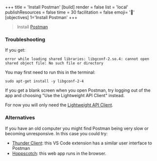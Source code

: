 +++
title = 'Install Postman'
[build]
    render = false
    list = 'local'
    publishResources = false
time = 30
facilitation = false
emoji= '🧩'
[objectives]
    1='Install Postman'
+++

> Install [Postman](https://www.getpostman.com/downloads/)

### Troubleshooting

If you get:

`error while loading shared libraries: libgconf-2.so.4: cannot open shared object file: No such file or directory`

You may first need to run this in the terminal:

`sudo apt-get install -y libgconf-2-4`

If you get a blank screen when you open Postman, try logging out of the app and choosing "Use the Lightweight API Client" instead.

For now you will only need the [Lightweight API Client](https://learning.postman.com/docs/getting-started/basics/using-api-client/#accessing-the-lightweight-api-client).

### Alternatives

If you have an old computer you might find Postman being very slow or becoming unresponsive. In this case you could try:

- [Thunder Client](https://www.thunderclient.io/): this VS Code extension has a similar user interface to Postman
- [Hoppscotch](https://hoppscotch.io/): this web app runs in the browser.
